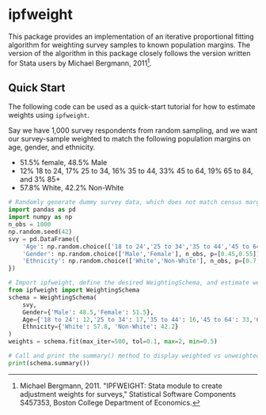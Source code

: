 # ipfweight

This package provides an implementation of an iterative proportional fitting algorithm for weighting survey samples to known population margins. The version of the algorithm in this package closely follows the version written for Stata users by Michael Bergmann, 2011[^1].

## Quick Start

The following code can be used as a quick-start tutorial for how to estimate weights using `ipfweight`.

Say we have 1,000 survey respondents from random sampling, and we want our survey-sample weighted to match the following population margins on age, gender, and ethnicity.
- 51.5% female, 48.5% Male
- 12% 18 to 24, 17% 25 to 34, 16% 35 to 44, 33% 45 to 64, 19% 65 to 84, and 3% 85+
- 57.8% White, 42.2% Non-White


```python
# Randomly generate dummy survey data, which does not match census margins
import pandas as pd
import numpy as np
n_obs = 1000
np.random.seed(42)
svy = pd.DataFrame({
    'Age': np.random.choice(['18 to 24','25 to 34','35 to 44','45 to 64','65 to 84','85 and older'], n_obs, p = [0.15,0.15,0.15,0.3,0.2,0.05]),
    'Gender': np.random.choice(['Male','Female'], n_obs, p=[0.45,0.55]),
    'Ethnicity': np.random.choice(['White','Non-White'], n_obs, p=[0.7,0.3])
})

# Import ipfweight, define the desired WeightingSchema, and estimate weights
from ipfweight import WeightingSchema
schema = WeightingSchema(
    svy, 
    Gender={'Male': 48.5,'Female': 51.5}, 
    Age={'18 to 24': 12,'25 to 34': 17,'35 to 44': 16,'45 to 64': 33,'65 to 84': 19, '85 and older': 3}, 
    Ethnicity={'White': 57.8, 'Non-White': 42.2}
)
weights = schema.fit(max_iter=500, tol=0.1, max=2, min=0.5)

# Call and print the summary() method to display weighted vs unweighted percentages
print(schema.summary())
```



[^1]: Michael Bergmann, 2011. "IPFWEIGHT: Stata module to create adjustment weights for surveys," Statistical Software Components S457353, Boston College Department of Economics.